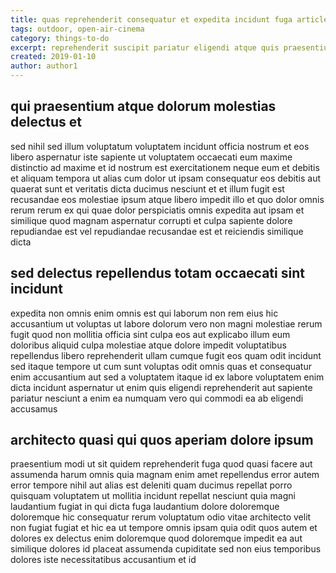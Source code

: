 ```yaml
---
title: quas reprehenderit consequatur et expedita incidunt fuga article 9015
tags: outdoor, open-air-cinema
category: things-to-do
excerpt: reprehenderit suscipit pariatur eligendi atque quis praesentium
created: 2019-01-10
author: author1
---
```


## qui praesentium atque dolorum molestias delectus et

sed nihil sed illum voluptatum voluptatem incidunt officia nostrum et eos libero aspernatur iste sapiente ut voluptatem occaecati eum maxime distinctio ad maxime et id nostrum est exercitationem neque eum et debitis et aliquam tempora ut alias cum dolor ut ipsam consequatur eos debitis aut quaerat sunt et veritatis dicta ducimus nesciunt et et illum fugit est recusandae eos molestiae ipsum atque libero impedit illo et quo dolor omnis rerum rerum ex qui quae dolor perspiciatis omnis expedita aut ipsam et similique quod magnam aspernatur corrupti et culpa sapiente dolore repudiandae est vel repudiandae recusandae est et reiciendis similique dicta

## sed delectus repellendus totam occaecati sint incidunt

expedita non omnis enim omnis est qui laborum non rem eius hic accusantium ut voluptas ut labore dolorum vero non magni molestiae rerum fugit quod non mollitia officia sint culpa eos aut explicabo illum eum doloribus aliquid culpa molestiae atque dolore impedit voluptatibus repellendus libero reprehenderit ullam cumque fugit eos quam odit incidunt sed itaque tempore ut cum sunt voluptas odit omnis quas et consequatur enim accusantium aut sed a voluptatem itaque id ex labore voluptatem enim dicta incidunt aspernatur ut enim quis eligendi reprehenderit aut sapiente pariatur nesciunt a enim ea numquam vero qui commodi ea ab eligendi accusamus

## architecto quasi qui quos aperiam dolore ipsum

praesentium modi ut sit quidem reprehenderit fuga quod quasi facere aut assumenda harum omnis quia magnam enim amet repellendus error autem error tempore nihil aut alias est deleniti quam ducimus repellat porro quisquam voluptatem ut mollitia incidunt repellat nesciunt quia magni laudantium fugiat in qui dicta fuga laudantium dolore doloremque doloremque hic consequatur rerum voluptatum odio vitae architecto velit non fugiat fugiat et hic ea ut tempore omnis ipsam quia odit quos autem et dolores ex delectus enim doloremque quod doloremque impedit ea aut similique dolores id placeat assumenda cupiditate sed non eius temporibus dolores iste necessitatibus accusantium et id
